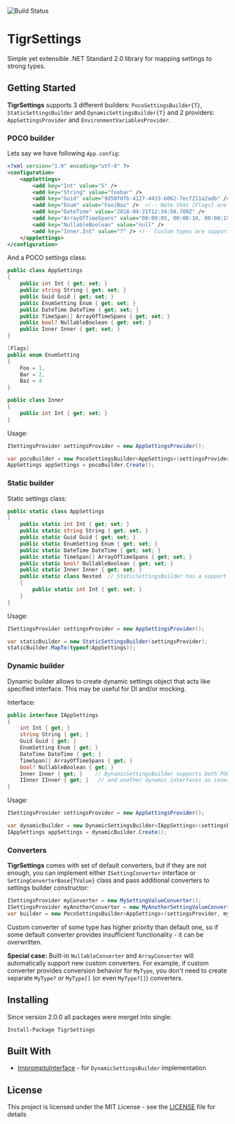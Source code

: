 ![Build Status](https://sergeykonkin.visualstudio.com/_apis/public/build/definitions/17550527-59cc-4f80-9136-8ea6d2181040/13/badge)

# TigrSettings

Simple yet extensible .NET Standard 2.0 library for mapping settings to strong types.

## Getting Started

**TigrSettings** supports 3 different builders: `PocoSettingsBuilder{T}`, `StaticSettingsBuilder` and `DynamicSettingsBuilder{T}`
and 2 providers: `AppSettingsProvider` and `EnvironmentVariablesProvider`.

### POCO builder
Lets say we have following `App.config`:
```xml
<?xml version="1.0" encoding="utf-8" ?>
<configuration>
    <appSettings>
        <add key="Int" value="5" />
        <add key="String" value="foobar" />
        <add key="Guid" value="9d50f0fb-4127-4433-b062-7ecf211a2adb" />
        <add key="Enum" value="Foo|Baz" />  <!-- Note that [Flags] are supported -->
        <add key="DateTime" value="2018-04-21T12:34:56.789Z" />
        <add key="ArrayOfTimeSpans" value="00:00:05, 00:00:10, 00:00:15" />
        <add key="NullableBoolean" value="null" />
        <add key="Inner.Int" value="7" /> <!-- Custom types are supported with prefixes -->
    </appSettings>
</configuration>
```

And a POCO settings class:
```csharp
public class AppSettings
{
    public int Int { get; set; }
    public string String { get; set; }
    public Guid Guid { get; set; }
    public EnumSetting Enum { get; set; }
    public DateTime DateTime { get; set; }
    public TimeSpan[] ArrayOfTimeSpans { get; set; }
    public bool? NullableBoolean { get; set; }
    public Inner Inner { get; set; }
}

[Flags]
public enum EnumSetting
{
    Foo = 1,
    Bar = 2,
    Baz = 4
}

public class Inner
{
    public int Int { get; set; }
}
```

Usage:
```csharp
ISettingsProvider settingsProvider = new AppSettingsProvider(); 

var pocoBuilder = new PocoSettingsBuilder<AppSettings>(settingsProvider);
AppSettings appSettings = pocoBuilder.Create();
```

### Static builder

Static settings class:
```csharp
public static class AppSettings
{
    public static int Int { get; set; }
    public static string String { get; set; }
    public static Guid Guid { get; set; }
    public static EnumSetting Enum { get; set; }
    public static DateTime DateTime { get; set; }
    public static TimeSpan[] ArrayOfTimeSpans { get; set; }
    public static bool? NullableBoolean { get; set; }
    public static Inner Inner { get; set; }
    public static class Nested  // StaticSettingsBuilder has a support for nested static classes (by prefixes, like custom type props)
    {
        public static int Int { get; set; }
    }
}
```

Usage:
```csharp
ISettingsProvider settingsProvider = new AppSettingsProvider(); 

var staticBuilder = new StaticSettingsBuilder(settingsProvider);
staticBuilder.MapTo(typeof(AppSettings));
```
### Dynamic builder

Dynamic builder allows to create dynamic settings object that acts like specified interface. This may be useful for DI and/or mocking.

Interface:
```csharp
public interface IAppSettings
{
    int Int { get; }
    string String { get; }
    Guid Guid { get; }
    EnumSetting Enum { get; }
    DateTime DateTime { get; }
    TimeSpan[] ArrayOfTimeSpans { get; }
    bool? NullableBoolean { get; }
    Inner Inner { get; }    // DynamicSettingsBuilder supports both POCO types
    IInner IInner { get; }   // and another dynamic interfaces as inner types
}
```

Usage:
```csharp
ISettingsProvider settingsProvider = new AppSettingsProvider(); 

var dynamicBuilder = new DynamicSettingsBuilder<IAppSettings>(settingsProvider);
IAppSettings appSettings = dynamicBuilder.Create();
```


### Converters
**TigrSettings** comes with set of default converters,  but if they are not enough, you can implement either `ISettingConverter` interface or `SettingConverterBase{TValue}` class and pass additional converters to settings builder constructor:

```csharp
ISettingsProvider myConverter = new MySettingValueConverter();
ISettingsProvider myAnotherConverter = new MyAnotherSettingValueConverter();
var builder = new PocoSettingsBuilder<AppSettings>(settingsProvider, myConverter, myAnotherConverter);
```
Custom converter of some type has higher priority than default one, so if some default converter provides insufficient functionality - it can be overwritten.

**Special case:** Built-in `NullableConverter` and `ArrayConverter` will automatically support new custom converters. For example, if custom converter provides conversion behavior for `MyType`, you don't need to create separate `MyType?` or `MyType[]` (or even `MyType?[]`) converters.


## Installing

Since version 2.0.0 all packages were merget into single:

```
Install-Package TigrSettings
```


## Built With

* [ImpromptuInterface](https://github.com/ekonbenefits/impromptu-interface) - for `DynamicSettingsBuilder` implementation


## License

This project is licensed under the MIT License - see the [LICENSE](LICENSE) file for details
